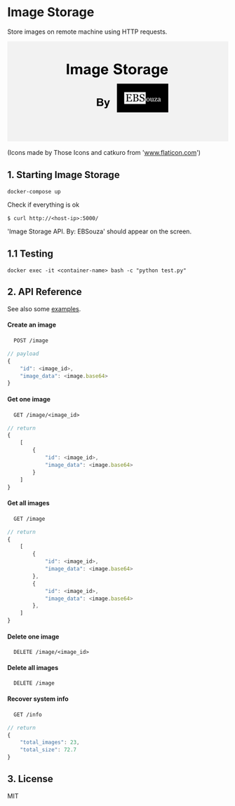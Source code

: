# Image Storage 

Store images on remote machine using HTTP requests.

![](readme/ImageStorage_v2.gif)

(Icons made by Those Icons and catkuro from 'www.flaticon.com')


## 1. Starting Image Storage

```shell
docker-compose up
```

Check if everything is ok

```shell
$ curl http://<host-ip>:5000/
```

'Image Storage API. By: EBSouza' should appear on the screen.

## 1.1 Testing

```shell
docker exec -it <container-name> bash -c "python test.py"
```

## 2. API Reference

See also some [examples](https://github.com/ebsouza/ImageStorage/tree/master/client).

#### Create an image

```http
  POST /image
```

```javascript
// payload
{ 
    "id": <image_id>,
    "image_data": <image.base64>
}
```


#### Get one image

```http
  GET /image/<image_id>
```

```javascript
// return
{ 
    [
        {
            "id": <image_id>,
            "image_data": <image.base64>
        }
    ]
}
```

#### Get all images

```http
  GET /image
```

```javascript
// return
{ 
    [
        {
            "id": <image_id>,
            "image_data": <image.base64>
        },
        {
            "id": <image_id>,
            "image_data": <image.base64>
        },
    ]
}
```

#### Delete one image

```http
  DELETE /image/<image_id>
```

#### Delete all images

```http
  DELETE /image
```

#### Recover system info

```http
  GET /info
```

```javascript
// return
{ 
    "total_images": 23,
    "total_size": 72.7
}
```


## 3. License

MIT
